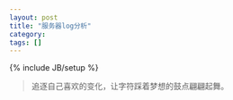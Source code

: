 ```yaml
---
layout: post
title: "服务器log分析"
category: 
tags: []
---
```

{% include JB/setup %}

>追逐自己喜欢的变化，让字符踩着梦想的鼓点翩翩起舞。
